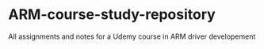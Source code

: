 # ARM-course-study-repository
All assignments and notes for a Udemy course in ARM driver developement
